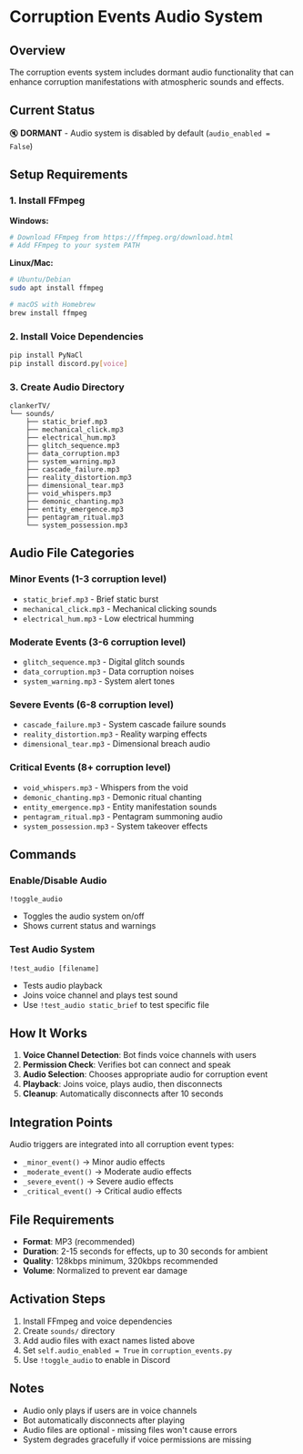 # Corruption Events Audio System

## Overview
The corruption events system includes dormant audio functionality that can enhance corruption manifestations with atmospheric sounds and effects.

## Current Status
🔇 **DORMANT** - Audio system is disabled by default (`audio_enabled = False`)

## Setup Requirements

### 1. Install FFmpeg
**Windows:**
```bash
# Download FFmpeg from https://ffmpeg.org/download.html
# Add FFmpeg to your system PATH
```

**Linux/Mac:**
```bash
# Ubuntu/Debian
sudo apt install ffmpeg

# macOS with Homebrew
brew install ffmpeg
```

### 2. Install Voice Dependencies
```bash
pip install PyNaCl
pip install discord.py[voice]
```

### 3. Create Audio Directory
```
clankerTV/
└── sounds/
    ├── static_brief.mp3
    ├── mechanical_click.mp3
    ├── electrical_hum.mp3
    ├── glitch_sequence.mp3
    ├── data_corruption.mp3
    ├── system_warning.mp3
    ├── cascade_failure.mp3
    ├── reality_distortion.mp3
    ├── dimensional_tear.mp3
    ├── void_whispers.mp3
    ├── demonic_chanting.mp3
    ├── entity_emergence.mp3
    ├── pentagram_ritual.mp3
    └── system_possession.mp3
```

## Audio File Categories

### Minor Events (1-3 corruption level)
- `static_brief.mp3` - Brief static burst
- `mechanical_click.mp3` - Mechanical clicking sounds
- `electrical_hum.mp3` - Low electrical humming

### Moderate Events (3-6 corruption level)
- `glitch_sequence.mp3` - Digital glitch sounds
- `data_corruption.mp3` - Data corruption noises
- `system_warning.mp3` - System alert tones

### Severe Events (6-8 corruption level)
- `cascade_failure.mp3` - System cascade failure sounds
- `reality_distortion.mp3` - Reality warping effects
- `dimensional_tear.mp3` - Dimensional breach audio

### Critical Events (8+ corruption level)
- `void_whispers.mp3` - Whispers from the void
- `demonic_chanting.mp3` - Demonic ritual chanting
- `entity_emergence.mp3` - Entity manifestation sounds
- `pentagram_ritual.mp3` - Pentagram summoning audio
- `system_possession.mp3` - System takeover effects

## Commands

### Enable/Disable Audio
```
!toggle_audio
```
- Toggles the audio system on/off
- Shows current status and warnings

### Test Audio System
```
!test_audio [filename]
```
- Tests audio playback
- Joins voice channel and plays test sound
- Use `!test_audio static_brief` to test specific file

## How It Works

1. **Voice Channel Detection**: Bot finds voice channels with users
2. **Permission Check**: Verifies bot can connect and speak
3. **Audio Selection**: Chooses appropriate audio for corruption event
4. **Playback**: Joins voice, plays audio, then disconnects
5. **Cleanup**: Automatically disconnects after 10 seconds

## Integration Points

Audio triggers are integrated into all corruption event types:
- `_minor_event()` → Minor audio effects
- `_moderate_event()` → Moderate audio effects  
- `_severe_event()` → Severe audio effects
- `_critical_event()` → Critical audio effects

## File Requirements

- **Format**: MP3 (recommended)
- **Duration**: 2-15 seconds for effects, up to 30 seconds for ambient
- **Quality**: 128kbps minimum, 320kbps recommended
- **Volume**: Normalized to prevent ear damage

## Activation Steps

1. Install FFmpeg and voice dependencies
2. Create `sounds/` directory
3. Add audio files with exact names listed above
4. Set `self.audio_enabled = True` in `corruption_events.py`
5. Use `!toggle_audio` to enable in Discord

## Notes

- Audio only plays if users are in voice channels
- Bot automatically disconnects after playing
- Audio files are optional - missing files won't cause errors
- System degrades gracefully if voice permissions are missing